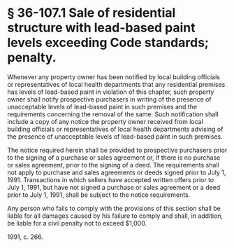 # § 36-107.1 Sale of residential structure with lead-based paint levels exceeding Code standards; penalty.

<p>Whenever any property owner has been notified by local building officials or representatives of local health departments that any residential premises has levels of lead-based paint in violation of this chapter, such property owner shall notify prospective purchasers in writing of the presence of unacceptable levels of lead-based paint in such premises and the requirements concerning the removal of the same. Such notification shall include a copy of any notice the property owner received from local building officials or representatives of local health departments advising of the presence of unacceptable levels of lead-based paint in such premises.</p><p>The notice required herein shall be provided to prospective purchasers prior to the signing of a purchase or sales agreement or, if there is no purchase or sales agreement, prior to the signing of a deed. The requirements shall not apply to purchase and sales agreements or deeds signed prior to July 1, 1991. Transactions in which sellers have accepted written offers prior to July 1, 1991, but have not signed a purchase or sales agreement or a deed prior to July 1, 1991, shall be subject to the notice requirements.</p><p>Any person who fails to comply with the provisions of this section shall be liable for all damages caused by his failure to comply and shall, in addition, be liable for a civil penalty not to exceed $1,000.</p><p>1991, c. 266.</p>